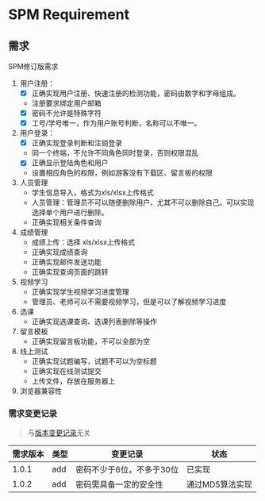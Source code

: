 # SPM Requirement

## 需求

SPM修订版需求
1. 用户注册：
    - [x] 正确实现用户注册、快速注册的检测功能，密码由数字和字母组成。
    - 注册要求绑定用户邮箱
    - [x] 密码不允许是特殊字符
    - [x] 工号/学号唯一，作为用户账号判断，名称可以不唯一。
2. 用户登录：
    - [x] 正确实现登录判断和注销登录
    - 同一个终端，不允许不同角色同时登录，否则权限混乱
    - [x] 正确显示登陆角色和用户
    - 设置相应角色的权限，例如游客没有下载区、留言板的权限
3. 人员管理
    - 学生信息导入，格式为xls/xlsx上传格式
    - 人员管理：管理员不可以随便删除用户，尤其不可以删除自己。可以实现选择单个用户进行删除。
    - 正确实现相关条件查询
4. 成绩管理
    - 成绩上传：选择 xls/xlsx上传格式
    - 正确实现成绩查询
    - 正确实现邮件发送功能
    - 正确实现查询页面的跳转
5. 视频学习
    - 正确实现学生视频学习进度管理
    - 管理员、老师可以不需要视频学习，但是可以了解视频学习进度
6. 选课
    - 正确实现选课查询、选课列表删除等操作
7. 留言模板
    - 正确实现留言板功能，不可以全部为空
8. 线上测试
    - 正确实现试题编写，试题不可以为空标题
    - 正确实现在线测试提交
    - 上传文件，存放在服务器上
9. 浏览器兼容性


### 需求变更记录

> 与[版本变更记录](https://github.com/happylrd/buptsse-workbooks/blob/master/SPMWork/README.md#版本变更记录)无关

需求版本 | 类型 | 变更记录 | 状态
--- | --- | --- | ---
1.0.1 | add | 密码不少于6位，不多于30位 | 已实现
1.0.2 | add | 密码需具备一定的安全性 | 通过MD5算法实现
